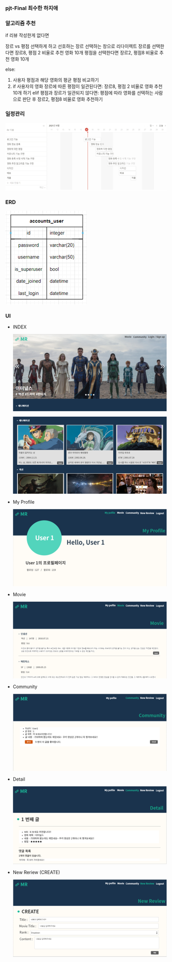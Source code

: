 ### pjt-Final 최수한 하지애







### 알고리즘 추천

if 리뷰 작성한게 없다면

장르 vs 평점 선택하게 하고
선호하는 장르 선택하는 창으로 리다이렉트
장르를 선택한다면 장르8, 평점 2 비율로 추천 영화 10개
평점을 선택한다면 장르2, 평점8 비율로 추천 영화 10개



else:

1. 사용자 평점과 해당 영화의 평균 평점 비교하기
2. if 사용자의 영화 장르에 따른 평점이 일관된다면:
       장르8, 평점 2 비율로 영화 추천 10개 하기
   elif 평점과 장르가 일관되지 않다면:
       평점에 따라 영화를 선택하는 사람으로 판단 후
       장르2, 평점8 비율로 영화 추천하기

### 일정관리

![2021-11-17 16;11;42](md-images/2021-11-17%2016;11;42.PNG)

### ERD

![2021-11-17 16;05;38](md-images/2021-11-17%2016;05;38.PNG)

### UI

- INDEX

  ![2021-11-17 15;56;44](md-images/2021-11-17%2015;56;44.PNG)

  ![2021-11-17 15;57;06](md-images/2021-11-17%2015;57;06.PNG)

- My Profile

  ![2021-11-17 15;57;18](md-images/2021-11-17%2015;57;18.PNG)

- Movie

  ![2021-11-17 15;57;46](md-images/2021-11-17%2015;57;46.PNG)

- Community

  ![2021-11-17 15;57;57](md-images/2021-11-17%2015;57;57.PNG)

- Detail

  ![2021-11-17 15;58;23](md-images/2021-11-17%2015;58;23.PNG)

- New Reriew (CREATE)

  ![2021-11-17 15;58;32](md-images/2021-11-17%2015;58;32.PNG)

